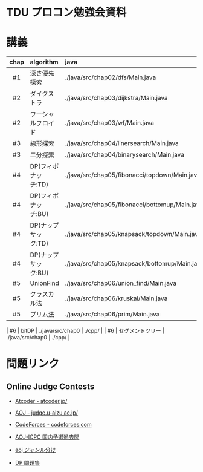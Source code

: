 TDU プロコン勉強会資料
===


# 講義


| chap    | algorithm              | java                                           | c++                            |
| :-----: | :--------------------- | :---                                           | :-----                         |
| #1      | 深さ優先探索           | ./java/src/chap02/dfs/Main.java                | ./cpp/chap02_dfs.cpp           |
| #2      | ダイクストラ           | ./java/src/chap03/dijkstra/Main.java           | ./cpp/chap03_dijkstra.cpp      |
| #2      | ワーシャルフロイド     | ./java/src/chap03/wf/Main.java                 | ./cpp/chap03_wf.cpp            |
| #3      | 線形探索               | ./java/src/chap04/linersearch/Main.java        | ./cpp/chap04_liner_search.cpp  |
| #3      | 二分探索               | ./java/src/chap04/binarysearch/Main.java       | ./cpp/chap04_binary_search.cpp |
| #4      | DP(フィボナッチ:TD)    | ./java/src/chap05/fibonacci/topdown/Main.java  | ./cpp/chap05_fibonacci_td.cpp  |
| #4      | DP(フィボナッチ:BU)    | ./java/src/chap05/fibonacci/bottomup/Main.java | ./cpp/chap05_fibonacci_bu.cpp  |
| #4      | DP(ナップサック:TD)    | ./java/src/chap05/knapsack/topdown/Main.java   | ./cpp/chap05_knapsack_td.cpp   |
| #4      | DP(ナップサック:BU)    | ./java/src/chap05/knapsack/bottomup/Main.java  | ./cpp/chap05_knapsack_bu.cpp   |
| #5      | UnionFind              | ./java/src/chap06/union_find/Main.java         | ./cpp/chap06_union_find.cpp    |
| #5      | クラスカル法           | ./java/src/chap06/kruskal/Main.java            | ./cpp/chap06_kruskal.cpp       |
| #5      | プリム法               | ./java/src/chap06/prim/Main.java               | ./cpp/chap06_prim.cpp          |

| #6      | bitDP                  | ./java/src/chap0               | ./cpp/          |
| #6      | セグメントツリー       | ./java/src/chap0               | ./cpp/          |


# 問題リンク

## Online Judge Contests

* [Atcoder - atcoder.jp/](http://atcoder.jp/)
* [AOJ - judge.u-aizu.ac.jp/](http://judge.u-aizu.ac.jp/onlinejudge/index.jsp)
* [CodeForces - codeforces.com](http://codeforces.com/)


* [AOJ-ICPC 国内予選過去問](http://ichyo.jp/aoj-icpc/?aoj_rivals=&sort2_order=desc&year_max=&source4=0&aoj_username=&point_max=1200&sort1_order=asc&source2=0&source3=0&source1=1&point_min=100&sort2_by=num_aoj_acceptances&year_min=&sort1_by=point)
* [aoj ジャンル分け](http://d.hatena.ne.jp/otaks/20111026/1319629788)
* [DP 問題集](http://d.hatena.ne.jp/kyuridenamida/20111009/1318091499)
